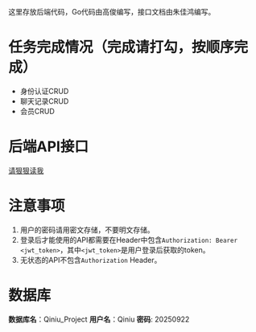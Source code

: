 这里存放后端代码，Go代码由高俊编写，接口文档由朱佳鸿编写。

# 任务完成情况（完成请打勾，按顺序完成）
- 身份认证CRUD
- 聊天记录CRUD
- 会员CRUD

# 后端API接口

[请狠狠读我](API.md)

# 注意事项
1. 用户的密码请用密文存储，不要明文存储。
2. 登录后才能使用的API都需要在Header中包含`Authorization: Bearer <jwt_token>`，其中`<jwt_token>`是用户登录后获取的token。
3. 无状态的API不包含`Authorization` Header。

# 数据库
**数据库名**：Qiniu_Project
**用户名**：Qiniu
**密码**: 20250922

